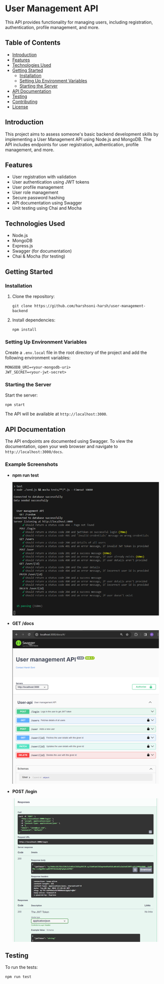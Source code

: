 # User Management API

This API provides functionality for managing users, including registration, authentication, profile management, and more.

## Table of Contents

- [Introduction](#introduction)
- [Features](#features)
- [Technologies Used](#technologies-used)
- [Getting Started](#getting-started)
  - [Installation](#installation)
  - [Setting Up Environment Variables](#setting-up-environment-variables)
  - [Starting the Server](#starting-the-server)
- [API Documentation](#api-documentation)
- [Testing](#testing)
- [Contributing](#contributing)
- [License](#license)

## Introduction

This project aims to assess someone's basic backend development skills by implementing a User Management API using Node.js and MongoDB. The API includes endpoints for user registration, authentication, profile management, and more.

## Features

- User registration with validation
- User authentication using JWT tokens
- User profile management
- User role management
- Secure password hashing
- API documentation using Swagger
- Unit testing using Chai and Mocha

## Technologies Used

- Node.js
- MongoDB
- Express.js
- Swagger (for documentation)
- Chai & Mocha (for testing)

## Getting Started

### Installation

1. Clone the repository:

   ```
   git clone https://github.com/harshsoni-harsh/user-management-backend
   ```

2. Install dependencies:

   ```
   npm install
   ```

### Setting Up Environment Variables

Create a `.env.local` file in the root directory of the project and add the following environment variables:

```
MONGODB_URI=<your-mongodb-uri>
JWT_SECRET=<your-jwt-secret>
```

### Starting the Server

Start the server:

```
npm start
```

The API will be available at `http://localhost:3000`.

## API Documentation

The API endpoints are documented using Swagger. To view the documentation, open your web browser and navigate to `http://localhost:3000/docs`.

### Example Screenshots

- **npm run test**

  ![test-results](images/test-results.png)

- **GET /docs**

  ![Docs](images/docs-page.png)

- **POST /login**

  ![Login](images/login-result.png)

## Testing

To run the tests:

```
npm run test
```